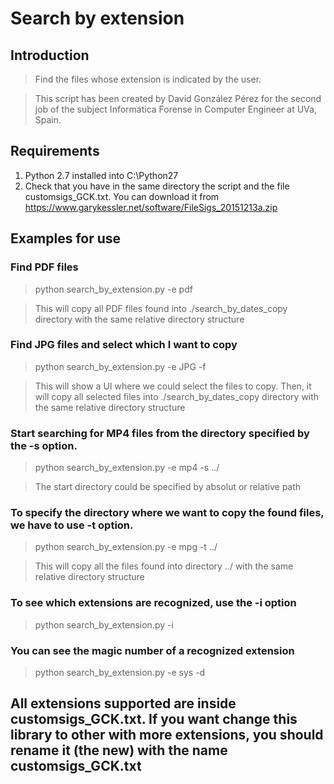 # Search by extension
## Introduction
> Find the files whose extension is indicated by the user.

> This script has been created by David González Pérez for the second job of the subject Informática Forense in Computer Engineer at UVa, Spain.

## Requirements
1. Python 2.7 installed into C:\Python27
2. Check that you have in the same directory the script and the file customsigs_GCK.txt. You can download it from https://www.garykessler.net/software/FileSigs_20151213a.zip

## Examples for use
### Find PDF files
> python search_by_extension.py -e pdf

> This will copy all PDF files found into ./search_by_dates_copy directory with the same relative directory structure

### Find JPG files and select which I want to copy
> python search_by_extension.py -e JPG -f

> This will show a UI where we could select the files to copy. Then, it will copy all selected files into ./search_by_dates_copy directory with the same relative directory structure

### Start searching for MP4 files from the directory specified by the -s option.
> python search_by_extension.py -e mp4 -s ../

> The start directory could be specified by absolut or relative path

### To specify the directory where we want to copy the found files, we have to use -t option.
> python search_by_extension.py -e mpg -t ../

> This will copy all the files found into directory ../ with the same relative directory structure

### To see which extensions are recognized, use the -i option
> python search_by_extension.py -i

### You can see the magic number of a recognized extension
> python search_by_extension.py -e sys -d

## All extensions supported are inside customsigs_GCK.txt. If you want change this library to other with more extensions, you should rename it (the new) with the name customsigs_GCK.txt